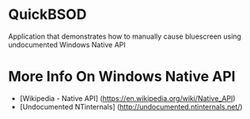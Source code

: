 # QuickBSOD
Application that demonstrates how to manually cause bluescreen using undocumented Windows Native API

# More Info On Windows Native API
- [Wikipedia - Native API] (https://en.wikipedia.org/wiki/Native_API)
- [Undocumented NTinternals] (http://undocumented.ntinternals.net/)
